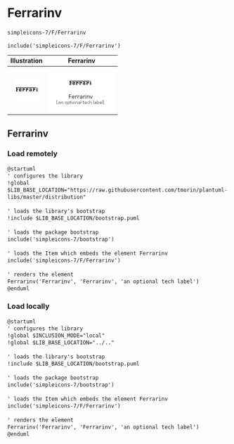# Ferrarinv


```text
simpleicons-7/F/Ferrarinv
```

```text
include('simpleicons-7/F/Ferrarinv')
```



| Illustration | Ferrarinv |
| :---: | :---: |
| ![illustration for Illustration](../../simpleicons-7/F/Ferrarinv.png) | ![illustration for Ferrarinv](../../simpleicons-7/F/Ferrarinv.Local.png) |




## Ferrarinv

### Load remotely
```plantuml
@startuml
' configures the library
!global $LIB_BASE_LOCATION="https://raw.githubusercontent.com/tmorin/plantuml-libs/master/distribution"

' loads the library's bootstrap
!include $LIB_BASE_LOCATION/bootstrap.puml

' loads the package bootstrap
include('simpleicons-7/bootstrap')

' loads the Item which embeds the element Ferrarinv
include('simpleicons-7/F/Ferrarinv')

' renders the element
Ferrarinv('Ferrarinv', 'Ferrarinv', 'an optional tech label')
@enduml
```

### Load locally
```plantuml
@startuml
' configures the library
!global $INCLUSION_MODE="local"
!global $LIB_BASE_LOCATION="../.."

' loads the library's bootstrap
!include $LIB_BASE_LOCATION/bootstrap.puml

' loads the package bootstrap
include('simpleicons-7/bootstrap')

' loads the Item which embeds the element Ferrarinv
include('simpleicons-7/F/Ferrarinv')

' renders the element
Ferrarinv('Ferrarinv', 'Ferrarinv', 'an optional tech label')
@enduml
```

